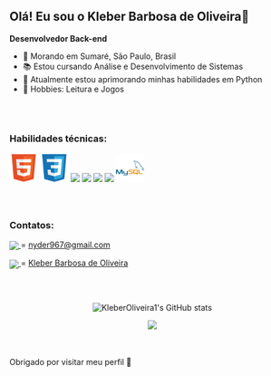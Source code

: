 ## Olá! Eu sou o Kleber Barbosa de Oliveira👋
   **Desenvolvedor Back-end**

- 📍 Morando em Sumaré, São Paulo, Brasil
- 📚 Estou cursando Análise e Desenvolvimento de Sistemas
- 🌱 Atualmente estou aprimorando minhas habilidades em Python
- 🏓 Hobbies: Leitura e Jogos

##

<br>
  <h3> Habilidades técnicas: </h3>
  <div style="display: inline_block">  
  <img height="50" src="https://raw.githubusercontent.com/devicons/devicon/master/icons/html5/html5-original.svg"/>
  <img height="50" src="https://raw.githubusercontent.com/devicons/devicon/master/icons/css3/css3-original.svg">
  <img height="50" src="https://user-images.githubusercontent.com/25181517/117447155-6a868a00-af3d-11eb-9cfe-245df15c9f3f.png"/>
  <img height="50" src="https://user-images.githubusercontent.com/25181517/183423507-c056a6f9-1ba8-4312-a350-19bcbc5a8697.png"/>
  <img height="50" src="https://user-images.githubusercontent.com/25181517/192108372-f71d70ac-7ae6-4c0d-8395-51d8870c2ef0.png"/>
  <img height="50" src="https://skillicons.dev/icons?i=github" />
  <img height="50" src="https://github.com/devicons/devicon/blob/master/icons/mysql/mysql-original-wordmark.svg">
  </div>
  <br>
  <br>

##

<h3> Contatos: </h3>
  
  <a href="mailto:nyder967@gmail.com"> <img align="center" src="https://img.shields.io/badge/Gmail-D14836?style=for-the-badge&logo=gmail&logoColor=white"/> </a>
= [nyder967@gmail.com](mailto:nyder967@gmail.com)

  <a href="https://www.linkedin.com/in/carolina-dornas/" target="_blank"> <img align="center" src="https://img.shields.io/badge/LinkedIn-0077B5?style=for-the-badge&logo=linkedin&logoColor=white"/> </a>
 = [Kleber Barbosa de Oliveira](https://www.linkedin.com/in/kleberbarbosadeoliveira1/)

##

<br>
<div align="center">

![KleberOliveira1's GitHub stats](https://github-readme-stats.vercel.app/api?username=KleberOliveira1&show_icons=true&theme=dark)

<img height="180em" src="https://github-readme-stats.vercel.app/api/top-langs/?username=KleberOliveira1&layout=compact&langs_count=16&theme=dark"/>

</div>

##

<br>
Obrigado por visitar meu perfil 🚀
